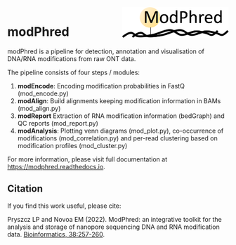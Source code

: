 <img align="right" height="70" src="/docs/logo.png">

# modPhred

modPhred is a pipeline for detection, annotation and visualisation of DNA/RNA modifications
from raw ONT data.

The pipeline consists of four steps / modules:
1. **modEncode**: Encoding modification probabilities in FastQ (mod_encode.py)  
2. **modAlign**: Build alignments keeping modification information in BAMs (mod_align.py)  
3. **modReport** Extraction of RNA modification information (bedGraph) and QC reports (mod_report.py)  
4. **modAnalysis**: Plotting venn diagrams (mod_plot.py), co-occurrence of modifications (mod_correlation.py) and per-read clustering based on modification profiles (mod_cluster.py)  

For more information, please visit full documentation at https://modphred.readthedocs.io. 

## Citation 
If you find this work useful, please cite:

Pryszcz LP and Novoa EM (2022). ModPhred: an integrative toolkit for the analysis
and storage of nanopore sequencing DNA and RNA modification data.
[Bioinformatics, 38:257-260](http://dx.doi.org/10.1093/bioinformatics/btab539).

